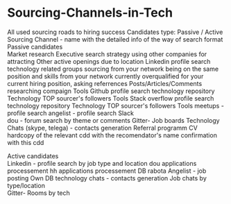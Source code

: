 # Sourcing-Channels-in-Tech
All used sourcing roads to hiring success 
Candidates type: Passive / Active
Sourcing Channel	- name with the detailed info of the way of search format
Passive candidates	
Market research	Executive search strategy using other companies for attracting 
Other active openings due to location
	Linkedin	profile search
		technology related groups sourcing
		from your network being on the same position and skills
		from your network currently overqualified for your current hiring position, asking referrences
		Posts/Articles/Comments researching compaign
		Tools
	Github	profile search
		technology repository
		Technology TOP sourcer's followers
		Tools
	Stack overflow	profile search
		technology repository
		Technology TOP sourcer's followers
		Tools
	meetups	- profile search
	angelist - profile search
	Slack	
  dou - forum search by theme or comments
  Gitter- Job boards
	Technology Chats (skype, telega)	- contacts generation
	Referral programm	CV hardcopy of the relevant cdd with the recomendator's name confirmation with this cdd

Active candidates	
Linkedin - profile search by job type and location
dou	applications processement
hh	applications processement
	DB
	rabota
  Angelist - job posting
	Own DB
	technology chats	- contacts generation
	Job chats by type/location	
	Gitter- Rooms by tech

